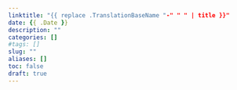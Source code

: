 ```yaml
---
linktitle: "{{ replace .TranslationBaseName "-" " " | title }}"
date: {{ .Date }}
description: ""
categories: []
#tags: []
slug: ""
aliases: []
toc: false
draft: true
---
```

